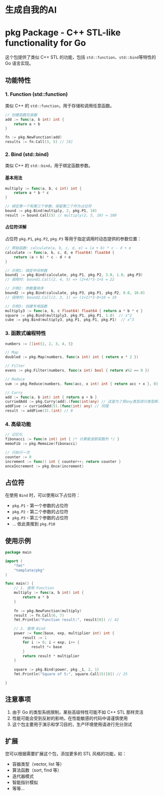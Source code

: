 # 生成自我的AI

# pkg Package - C++ STL-like functionality for Go

这个包提供了类似 C++ STL 的功能，包括 `std::function`、`std::bind`等特性的 Go 语言实现。

## 功能特性

### 1. Function (std::function)
类似 C++ 的 `std::function`，用于存储和调用任意函数。

```go
// 创建函数包装器
add := func(a, b int) int {
    return a + b
}

fn := pkg.NewFunction(add)
results := fn.Call(3, 5) // [8]
```

### 2. Bind (std::bind)
类似 C++ 的 `std::bind`，用于绑定函数参数。

#### 基本用法
```go
multiply := func(a, b, c int) int {
    return a * b * c
}

// 绑定第一个和第三个参数，保留第二个作为占位符
bound := pkg.Bind(multiply, 2, pkg.P1, 10)
result := bound.Call(5) // multiply(2, 5, 10) = 100
```

#### 占位符详解
占位符 `pkg.P1`, `pkg.P2`, `pkg.P3` 等用于指定调用时动态提供的参数位置：

```go
// 原始函数: calculate(a, b, c, d, e) = (a + b) * c - d + e
calculate := func(a, b, c, d, e float64) float64 {
    return (a + b) * c - d + e
}

// 示例1: 绑定中间参数
bound1 := pkg.Bind(calculate, pkg.P1, pkg.P2, 3.0, 1.0, pkg.P3)
// 调用时: bound1.Call(2, 4, 5) => (2+4)*3-1+5 = 22

// 示例2: 参数重排序
bound2 := pkg.Bind(calculate, pkg.P3, pkg.P1, pkg.P2, 0.0, 10.0)
// 调用时: bound2.Call(2, 3, 1) => (1+2)*3-0+10 = 19

// 示例3: 创建专用函数
multiply3 := func(a, b, c float64) float64 { return a * b * c }
square := pkg.Bind(multiply3, pkg.P1, pkg.P1, 1.0)  // x^2
cube := pkg.Bind(multiply3, pkg.P1, pkg.P1, pkg.P1)  // x^3
```


### 3. 函数式编程特性

```go
numbers := []int{1, 2, 3, 4, 5}

// Map
doubled := pkg.Map(numbers, func(x int) int { return x * 2 })

// Filter
evens := pkg.Filter(numbers, func(x int) bool { return x%2 == 0 })

// Reduce
sum := pkg.Reduce(numbers, func(acc, x int) int { return acc + x }, 0)

// Curry
add := func(a, b int) int { return a + b }
curriedAdd := pkg.Curry(add).(func(int)any) // 这是为了把any类型进行类型断言
addFive := curriedAdd(5).(func(int) any) // 同理
result := addFive(3).(int) // 8
```

### 4. 高级功能

```go
// 记忆化
fibonacci := func(n int) int { /* 计算斐波那契数列 */ }
memoFib := pkg.Memoize(fibonacci)

// 只执行一次
counter := 0
increment := func() int { counter++; return counter }
onceIncrement := pkg.Once(increment)
```

## 占位符

在使用 `Bind` 时，可以使用以下占位符：

- `pkg.P1` - 第一个参数的占位符
- `pkg.P2` - 第二个参数的占位符
- `pkg.P3` - 第三个参数的占位符
- ... 依此类推到 `pkg.P10`

## 使用示例

```go
package main

import (
    "fmt"
    "template/pkg"
)

func main() {
    // 1. 使用 Function
    multiply := func(a, b int) int {
        return a * b
    }
    
    fn := pkg.NewFunction(multiply)
    result := fn.Call(6, 7)
    fmt.Println("Function result:", result[0]) // 42

    // 2. 使用 Bind
    power := func(base, exp, multiplier int) int {
        result := 1
        for i := 0; i < exp; i++ {
            result *= base
        }
        return result * multiplier
    }
    
    square := pkg.Bind(power, pkg._1, 2, 1)
    fmt.Println("Square of 5:", square.Call(5)[0]) // 25

}
```

## 注意事项

1. 由于 Go 的类型系统限制，某些高级特性可能不如 C++ STL 那样灵活
2. 性能可能会受到反射的影响，在性能敏感的代码中请谨慎使用
3. 这个包主要用于演示和学习目的，生产环境使用请进行充分测试

## 扩展

您可以根据需要扩展这个包，添加更多的 STL 风格的功能，如：

- 容器类型（vector, list 等）
- 算法函数（sort, find 等）
- 迭代器模式
- 智能指针模拟
- 等等...

